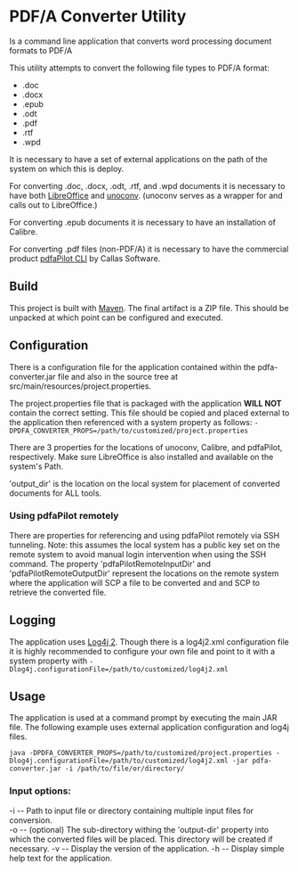 # PDF/A Converter Utility
Is a command line application that converts word processing document formats to PDF/A

This utility attempts to convert the following file types to PDF/A format:
- .doc
- .docx
- .epub
- .odt
- .pdf
- .rtf
- .wpd

It is necessary to have a set of external applications on the path of the system on which this is deploy.

For converting .doc, .docx, .odt, .rtf, and .wpd documents it is necessary to have both [LibreOffice](http://www.libreoffice.org/) and [unoconv](http://dag.wiee.rs/home-made/unoconv/). (unoconv serves as a wrapper for and calls out to LibreOffice.)

For converting .epub documents it is necessary to have an installation of Calibre.

For converting .pdf files (non-PDF/A) it is necessary to have the commercial product [pdfaPilot CLI](https://www.callassoftware.com/en/products/pdfapilot/?type=product&product=pdfapilotcli) by Callas Software.

## Build
This project is built with [Maven](https://maven.apache.org/). The final artifact is a ZIP file. This should be unpacked at which point can be configured and executed.

## Configuration
There is a configuration file for the application contained within the pdfa-converter.jar file and also in the source tree at src/main/resources/project.properties.

The project.properties file that is packaged with the application **WILL NOT** contain the correct setting.
This file should be copied and placed external to the application then referenced with a system property as follows: 
`-DPDFA_CONVERTER_PROPS=/path/to/customized/project.properties`

There are 3 properties for the locations of unoconv, Calibre, and pdfaPilot, respectively. Make sure LibreOffice is also installed and available on the system's Path.

'output_dir' is the location on the local system for placement of converted documents for ALL tools.

### Using pdfaPilot remotely
There are properties for referencing and using pdfaPilot remotely via SSH tunneling. Note: this assumes the local system has a public key set on the remote system to avoid manual login intervention when using the SSH command. The property 'pdfaPilotRemoteInputDir' and 'pdfaPilotRemoteOutputDir' represent the locations on the remote system where the application will SCP a file to be converted and and SCP to retrieve the converted file.

## Logging
The application uses [Log4j 2](http://logging.apache.org/log4j/2.x/). Though there is a log4j2.xml configuration file it is highly recommended to configure your own file and point to it with a system property with
`-Dlog4j.configurationFile=/path/to/customized/log4j2.xml`

## Usage
The application is used at a command prompt by executing the main JAR file. The following example uses external application configuration and log4j files.

`java -DPDFA_CONVERTER_PROPS=/path/to/customized/project.properties -Dlog4j.configurationFile=/path/to/customized/log4j2.xml -jar pdfa-converter.jar -i /path/to/file/or/directory/`

### Input options:
-i -- Path to input file or directory containing multiple input files for conversion.<br>
-o -- (optional) The sub-directory withing the 'output-dir' property into which the converted files will be placed. This directory will be created if necessary.
-v -- Display the version of the application.
-h -- Display simple help text for the application.
